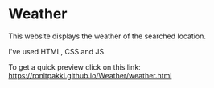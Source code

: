 # Weather
This website displays the weather of the searched location.<p></p>
I've used HTML, CSS and JS. <p></p>
To get a quick preview click on this link: https://ronitpakki.github.io/Weather/weather.html
